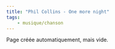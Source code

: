 ```yaml
---
title: "Phil Collins - One more night"
tags:
    - musique/chanson
---
```


Page créée automatiquement, mais vide.
